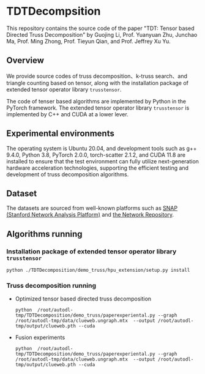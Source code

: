 # TDTDecompsition
This repository contains the source code of the paper "TDT: Tensor based Directed Truss Decomposition" by Guojing Li, Prof. Yuanyuan Zhu, Junchao Ma, Prof. Ming Zhong, Prof. Tieyun Qian, and Prof. Jeffrey Xu Yu.

## Overview
We provide source codes of truss decomposition、k-truss search、and triangle counting based on tensor, along with the installation package of extended tensor operator library `trusstensor`.

The code of tenser based algorithms are implemented by Python in the PyTorch framework. The extended tensor operator library `trusstensor` is implemented by C++ and CUDA at a lower lever.

## Experimental environments
The operating system is Ubuntu 20.04, and development tools such as g++ 9.4.0, Python 3.8, PyTorch 2.0.0, torch-scatter 2.1.2, and CUDA 11.8 are installed to ensure that the test environment can fully utilize next-generation hardware acceleration technologies,
supporting the efficient testing and development of truss
decomposition algorithms.

## Dataset
The datasets are sourced from well-known platforms such as
[SNAP (Stanford Network Analysis Platform)](https://snap.stanford.edu/data/) and [the Network Repository](https://networkrepository.com/index.php).

## Algorithms running 
### Installation package of extended tensor operator library `trusstensor`

```
python ./TDTDecomposition/demo_truss/hpu_extension/setup.py install
```

### Truss decomposition running

- Optimized tensor based directed truss decomposition
    ```
    python  /root/autodl-tmp/TDTDecomposition/demo_truss/paperexperiental.py --graph /root/autodl-tmp/data/clueweb.ungraph.mtx  --output /root/autodl-tmp/output/clueweb.pth --cuda
  ```

- Fusion experiments
    ```
    python  /root/autodl-tmp/TDTDecomposition/demo_truss/paperexperiental.py --graph /root/autodl-tmp/data/clueweb.ungraph.mtx  --output /root/autodl-tmp/output/clueweb.pth --cuda
  ```
